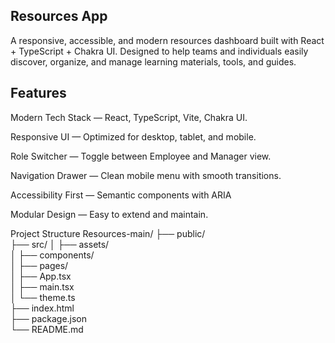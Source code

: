 ## Resources App

A responsive, accessible, and modern resources dashboard built with React + TypeScript + Chakra UI.
Designed to help teams and individuals easily discover, organize, and manage learning materials, tools, and guides.

## Features

Modern Tech Stack — React, TypeScript, Vite, Chakra UI.

Responsive UI — Optimized for desktop, tablet, and mobile.

Role Switcher — Toggle between Employee and Manager view.

Navigation Drawer — Clean mobile menu with smooth transitions.

Accessibility First — Semantic components with ARIA 

Modular Design — Easy to extend and maintain.

Project Structure
Resources-main/
├── public/              
├── src/
│   ├── assets/           
│   ├── components/      
│   ├── pages/           
│   ├── App.tsx          
│   ├── main.tsx         
│   └── theme.ts         
├── index.html           
├── package.json         
└── README.md             
